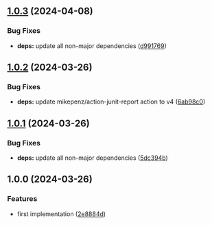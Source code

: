 ## [1.0.3](https://github.com/wetransform/gha-docker-nonroot/compare/v1.0.2...v1.0.3) (2024-04-08)


### Bug Fixes

* **deps:** update all non-major dependencies ([d991769](https://github.com/wetransform/gha-docker-nonroot/commit/d991769b57178cbe119ac39fe619826d37eb0c16))

## [1.0.2](https://github.com/wetransform/gha-docker-nonroot/compare/v1.0.1...v1.0.2) (2024-03-26)


### Bug Fixes

* **deps:** update mikepenz/action-junit-report action to v4 ([6ab98c0](https://github.com/wetransform/gha-docker-nonroot/commit/6ab98c03ca9393338d37a793ec2369aba8a31ced))

## [1.0.1](https://github.com/wetransform/gha-docker-nonroot/compare/v1.0.0...v1.0.1) (2024-03-26)


### Bug Fixes

* **deps:** update all non-major dependencies ([5dc394b](https://github.com/wetransform/gha-docker-nonroot/commit/5dc394b623cb0c2c1c4826755c04cb7b9d9cb49a))

## 1.0.0 (2024-03-26)


### Features

* first implementation ([2e8884d](https://github.com/wetransform/gha-docker-nonroot/commit/2e8884d4e02fc0023419ecd911cfb5728711f210))
